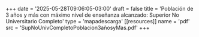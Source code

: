 +++
date = '2025-05-28T09:06:05-03:00'
draft = false
title = 'Población de 3 años y más con máximo nivel de enseñanza alcanzado: Superior No Universitario Completo'
type = 'mapadescarga'
[[resources]]
    name = 'pdf'
    src = 'SupNoUnivCompletoPoblacion3añosyMas.pdf'
+++
